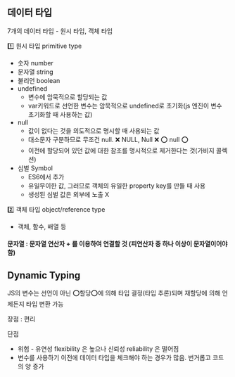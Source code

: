 ## 데이터 타입
7개의 데이터 타입 - 원시 타입, 객체 타입

:one: 원시 타입 primitive type
- 숫자 number
- 문자열 string
- 불리언 boolean
- undefined 
    - 변수에 암묵적으로 할당되는 값
    - var키워드로 선언한 변수는 암묵적으로 undefined로 초기화(js 엔진이 변수 초기화할 때 사용하는 값)
- null 
    - 값이 없다는 것을 의도적으로 명시할 때 사용되는 값
    - 대소문자 구분하므로 무조건 null. :x: NULL, Null :x: :o: null :o:
    - 이전에 할당되어 있던 값에 대한 참조를 명시적으로 제거한다는 것(가비지 콜렉션)
- 심벌 Symbol
    - ES6에서 추가
    - 유일무이한 값, 그러므로 객체의 유일한 property key를 만들 때 사용
    - 생성된 심벌 값은 외부에 노출 X


:two: 객체 타입 object/reference type
- 객체, 함수, 배열 등

#### 문자열 : 문자열 연산자 + 를 이용하여 연결할 것 (피연산자 중 하나 이상이 문자열이어야 함)

## Dynamic Typing

JS의 변수는 선언이 아닌 :o:할당:o:에 의해 타입 결정(타입 추론)되며 재할당에 의해 언제든지 타입 변환 가능

장점 : 편리

단점 
- 위험 - 유연성 flexibility 은 높으나 신뢰성 reliability 은 떨어짐
- 변수를 사용하기 이전에 데이터 타입을 체크해야 하는 경우가 많음. 번거롭고 코드의 양 증가




